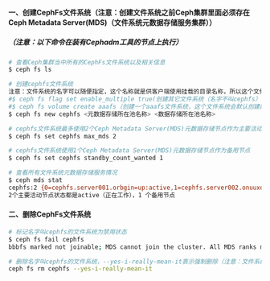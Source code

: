 #### 一、创建CephFs文件系统（注意：创建文件系统之前Ceph集群里面必须存在Ceph Metadata Server(MDS)（文件系统元数据存储服务集群））
##### （注意：以下命令在装有Cephadm工具的节点上执行）
```bash
# 查看Ceph集群当中所有的CephFs文件系统以及相关信息
$ ceph fs ls

# 创建cephfs文件系统
注意：文件系统的名字可以随便指定，这个名称就是供客户端使用挂载的目录名称，所以这个文件系统可以创建多个
#$ ceph fs flag set enable_multiple true(创建其它文件系统（名字不叫cephfs）需要先执行这个命令)
#$ ceph fs volume create aaafs（创建一个aaafs文件系统，这个文件系统会默认创建两个存储池）
$ ceph fs new cephfs <元数据存储所在池名称> <数据存储所在池名称>

# cephfs文件系统最多使用2个Ceph Metadata Server(MDS)元数据存储节点作为主要活动节点
$ ceph fs set cephfs max_mds 2

# cephfs文件系统使用1个Ceph Metadata Server(MDS)元数据存储节点作为备用节点
$ ceph fs set cephfs standby_count_wanted 1

# 查看所有文件系统元数据存储服务情况
$ ceph mds stat
cephfs:2 {0=cephfs.server001.orbgin=up:active,1=cephfs.server002.onuuxd=up:active} 1 up:standby
2个主要活动节点状态都是active（正在工作），1 个备用节点
```

#### 二、删除CephFs文件系统
```bash
# 标记名字叫cephfs的文件系统为禁用状态
$ ceph fs fail cephfs
bbbfs marked not joinable; MDS cannot join the cluster. All MDS ranks marked failed.

# 删除名字叫cephfs的文件系统，--yes-i-really-mean-it表示强制删除（注意：文件系统上的数据也将被删除）
ceph fs rm cephfs --yes-i-really-mean-it
```